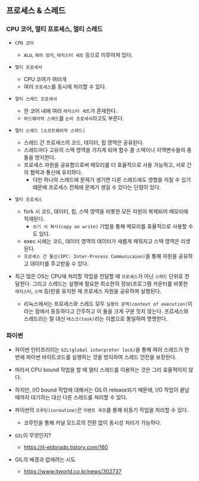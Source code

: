 ## 프로세스 & 스레드

### CPU 코어, 멀티 프로세스, 멀티 스레드

* `CPU 코어`
  * `ALU`, `제어 장치`, `레지스터 세트` 등으로 이루어져 있다.
* `멀티 프로세서`
  * CPU 코어가 여러개
  * 여러 `프로세스`를 동시에 처리할 수 있다.
* `멀티 스레드 프로세서`
  * 한 코어 내에 여러 `레지스터 세트`가 존재한다.
  * `하드웨어적 스레드`를 `논리 프로세서`라고도 부른다.

* `멀티 스레드 (소프트웨어적 스레드)`
  * 스레드 간 프로세스의 코드, 데이터, 힙 영역은 공유된다.
  * 스레드마다 고유의 스택 영역을 가지게 되며 함수 콜 스택이나 지역변수들의 충돌을 방지한다.
  * 프로세스 자원을 공유함으로써 메모리를 더 효율적으로 사용 가능하고, 서로 간의 협력과 통신에 유리하다.
    * 다만 하나의 스레드에 문제가 생기면 다른 스레드에도 영향을 끼칠 수 있기 떄문에 프로세스 전체에 문제가 생길 수 있다는 단점이 있다.
* `멀티 프로세스`
  * fork 시 코드, 데이터, 힙, 스택 영역을 비롯한 모든 자원이 복제되어 메모리에 적재된다.
    * `쓰기 시 복사(copy on write)` 기법을 통해 메모리를 효율적으로 사용할 수도 있다.
  * exec 시에는 코드, 데이터 영역의 데이터가 새롭게 채워지고 스택 영역은 리셋된다.
  * `프로세스 간 통신(IPC: Inter-Process Communicaion)`을 통해 자원을 공유하고 데이터를 주고받을 수 있다.
* 최근 많은 OS는 CPU에 처리할 작업을 전달할 때 `프로세스`가 아닌 `스레드` 단위로 전달한다. 그리고 스레드는 실행에 필요한 최소한의 정보(프로그램 카운터를 비롯한 `레지스터`, `스택` 등)만을 유지한 채 프로세스 자원을 공유하며 실행된다.
  * 리눅스에서는 프로세스와 스레드 모두 `실행의 문맥(context of execution)`이라는 점에서 동등하다고 간주하고 이 둘을 크게 구분 짓지 않는다. 프로세스와 스레드라는 말 대신 `태스크(task)`라는 이름으로 통일하여 명명한다.

### 파이썬

* 파이썬 인터프리터는 `GIL(global interpreter lock)`을 통해 여러 스레드가 한 번에 파이썬 바이트코드를 실행하는 것을 방지하여 스레드 안전을 보장한다.
* 따라서 CPU bound 작업을 할 때 멀티 스레드를 이용하는 것은 그리 효율적이지 않다.
* 하지만, I/O bound 작업에 대해서는 GIL이 release되기 때문에, I/O 작업이 끝날 때까지 대기하는 대신 다른 스레드를 처리할 수 있다.
* 파이썬의 `코루틴(coroutine)`은 `이벤트 루프`를 통해 비동기 작업을 처리할 수 있다.
  * 코루틴을 통해 커널 모드로의 전환 없이 동시성 처리가 가능하다.

* `GIL`이 무엇인지?
  * https://it-eldorado.tistory.com/160
* GIL의 배경과 없애려는 시도
  * https://www.itworld.co.kr/news/302737